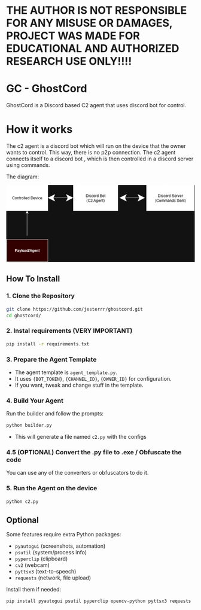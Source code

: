 # THE AUTHOR IS NOT RESPONSIBLE FOR ANY MISUSE OR DAMAGES, PROJECT WAS MADE FOR EDUCATIONAL AND AUTHORIZED RESEARCH USE ONLY!!!!

# GC - GhostCord

GhostCord is a Discord based C2 agent that uses discord bot for control.

# How it works

The c2 agent is a discord bot which will run on the device that the owner wants to control. This way, there is no p2p connection. The c2 agent connects itself to a discord bot , which is then controlled in a discord server using commands.

The diagram:

![Diagram](https://github.com/jesterrr/ghostcord/blob/main/diagram.png)

## How To Install

### 1. Clone the Repository
```bash
git clone https://github.com/jesterrr/ghostcord.git
cd ghostcord/
```

### 2. Instal requirements (VERY IMPORTANT)
```bash
pip install -r requirements.txt
```

### 3. Prepare the Agent Template
- The agent template is `agent_template.py`.
- It uses  `{BOT_TOKEN}`, `{CHANNEL_ID}`, `{OWNER_ID}` for configuration.
- If you want, tweak and change stuff in the template.

### 4. Build Your Agent
Run the builder and follow the prompts:
```bash
python builder.py
```
- This will generate a file named `c2.py` with the configs  

### 4.5 (OPTIONAL) Convert the .py file to .exe / Obfuscate the code

You can use any of the converters or obfuscators to do it.

### 5. Run the Agent on the device
```bash
python c2.py
```

## Optional 
Some features require extra Python packages:
- `pyautogui` (screenshots, automation)
- `psutil` (system/process info)
- `pyperclip` (clipboard)
- `cv2` (webcam)
- `pyttsx3` (text-to-speech)
- `requests` (network, file upload)

Install them if needed:
```bash
pip install pyautogui psutil pyperclip opencv-python pyttsx3 requests
```



